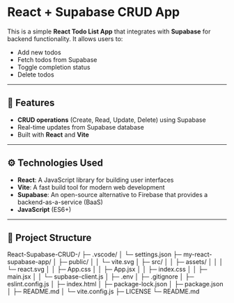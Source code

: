 # React + Supabase CRUD App

This is a simple **React Todo List App** that integrates with **Supabase** for backend functionality. It allows users to:

-   Add new todos
-   Fetch todos from Supabase
-   Toggle completion status
-   Delete todos

---

## 🚀 Features

-   **CRUD operations** (Create, Read, Update, Delete) using Supabase
-   Real-time updates from Supabase database
-   Built with **React** and **Vite**

---

## ⚙️ Technologies Used

-   **React**: A JavaScript library for building user interfaces
-   **Vite**: A fast build tool for modern web development
-   **Supabase**: An open-source alternative to Firebase that provides a backend-as-a-service (BaaS)
-   **JavaScript** (ES6+)

---

## 📁 Project Structure

React-Supabase-CRUD-/
├─ .vscode/
│ └─ settings.json
├─ my-react-supabase-app/
│ ├─ public/
│ │ └─ vite.svg
│ ├─ src/
│ │ ├─ assets/
│ │ │ └─ react.svg
│ │ ├─ App.css
│ │ ├─ App.jsx
│ │ ├─ index.css
│ │ ├─ main.jsx
│ │ └─ supbase-client.js
│ ├─ .env
│ ├─ .gitignore
│ ├─ eslint.config.js
│ ├─ index.html
│ ├─ package-lock.json
│ ├─ package.json
│ ├─ README.md
│ └─ vite.config.js
├─ LICENSE
└─ README.md
